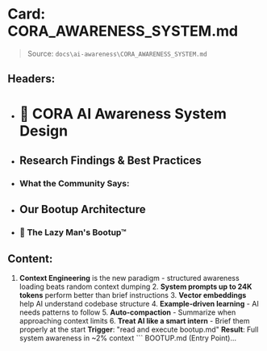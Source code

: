 # Card: CORA_AWARENESS_SYSTEM.md

> Source: `docs\ai-awareness\CORA_AWARENESS_SYSTEM.md`

## Headers:
- # 🧠 CORA AI Awareness System Design
- ## Research Findings & Best Practices
- ### What the Community Says:
- ## Our Bootup Architecture
- ### 🎯 The Lazy Man's Bootup™

## Content:
1. **Context Engineering** is the new paradigm - structured awareness loading beats random context dumping 2. **System prompts up to 24K tokens** perform better than brief instructions 3. **Vector embeddings** help AI understand codebase structure 4. **Example-driven learning** - AI needs patterns to follow 5. **Auto-compaction** - Summarize when approaching context limits 6. **Treat AI like a smart intern** - Brief them properly at the start **Trigger**: "read and execute bootup.md" **Result**: Full system awareness in ~2% context ``` BOOTUP.md (Entry Point)...

